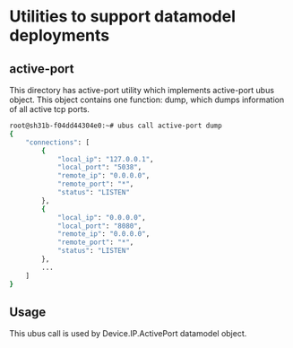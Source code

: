 # Utilities to support datamodel deployments

## active-port

This directory has active-port utility which implements active-port ubus object. This object contains one function: dump, which dumps information of all active tcp ports.

```bash
root@sh31b-f04dd44304e0:~# ubus call active-port dump
{
	"connections": [
		{
			"local_ip": "127.0.0.1",
			"local_port": "5038",
			"remote_ip": "0.0.0.0",
			"remote_port": "*",
			"status": "LISTEN"
		},
		{
			"local_ip": "0.0.0.0",
			"local_port": "8080",
			"remote_ip": "0.0.0.0",
			"remote_port": "*",
			"status": "LISTEN"
		},
		...
	]
}
```

## Usage 

This ubus call is used by Device.IP.ActivePort datamodel object.
